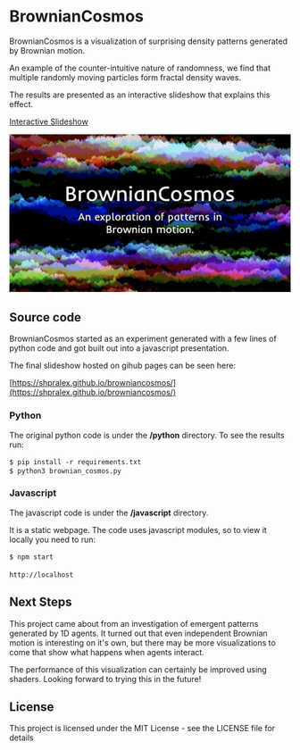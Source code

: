 # BrownianCosmos

BrownianCosmos is a visualization of surprising density patterns generated by Brownian motion.

An example of the counter-intuitive nature of randomness, we find that multiple randomly moving
particles form fractal density waves.

The results are presented as an interactive slideshow that explains this effect.

[Interactive Slideshow](https://shpralex.github.io/browniancosmos/)

![BrownianCosmos](https://github.com/ShprAlex/browniancosmos/blob/main/BrownianCosmos.png)

## Source code

BrownianCosmos started as an experiment generated with a few lines of python code and got
built out into a javascript presentation.

The final slideshow hosted on gihub pages can be seen here:

[https://shpralex.github.io/browniancosmos/](https://shpralex.github.io/browniancosmos/)

### Python

The original python code is under the **/python**  directory. To see the results run:
```
$ pip install -r requirements.txt
$ python3 brownian_cosmos.py
```

### Javascript

The javascript code is under the **/javascript** directory.

It is a static webpage. The code uses javascript modules, so to view it locally you need to
run:
```
$ npm start

http://localhost
```

## Next Steps

This project came about from an investigation of emergent patterns generated by 1D agents.
It turned out that even independent Brownian motion is interesting on it's own, but
there may be more visualizations to come that show what happens when agents interact.

The performance of this visualization can certainly be improved using shaders. Looking forward
to trying this in the future!

## License

This project is licensed under the MIT License - see the LICENSE file for details
